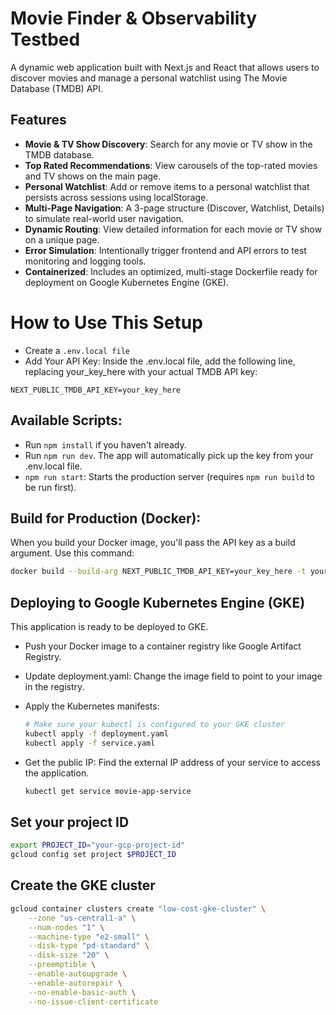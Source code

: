 # Movie Finder & Observability Testbed

A dynamic web application built with Next.js and React that allows users to discover movies and manage a personal watchlist using The Movie Database (TMDB) API.

## Features
- **Movie & TV Show Discovery**: Search for any movie or TV show in the TMDB database.
- **Top Rated Recommendations**: View carousels of the top-rated movies and TV shows on the main page.
- **Personal Watchlist**: Add or remove items to a personal watchlist that persists across sessions using localStorage.
- **Multi-Page Navigation**: A 3-page structure (Discover, Watchlist, Details) to simulate real-world user navigation.
- **Dynamic Routing**: View detailed information for each movie or TV show on a unique page.
- **Error Simulation**: Intentionally trigger frontend and API errors to test monitoring and logging tools.
- **Containerized**: Includes an optimized, multi-stage Dockerfile ready for deployment on Google Kubernetes Engine (GKE).

# How to Use This Setup

- Create a `.env.local file`
- Add Your API Key: Inside the .env.local file, add the following line, replacing your_key_here with your actual TMDB API key:

```
NEXT_PUBLIC_TMDB_API_KEY=your_key_here
```

## Available Scripts:

- Run `npm install` if you haven't already.
- Run `npm run dev`. The app will automatically pick up the key from your .env.local file.  
- `npm run start`: Starts the production server (requires `npm run build` to be run first).

## Build for Production (Docker):

When you build your Docker image, you'll pass the API key as a build argument. Use this command:

```Bash
docker build --build-arg NEXT_PUBLIC_TMDB_API_KEY=your_key_here -t your-image-name
```

## Deploying to Google Kubernetes Engine (GKE)
This application is ready to be deployed to GKE.

- Push your Docker image to a container registry like Google Artifact Registry.
- Update deployment.yaml: Change the image field to point to your image in the registry.
- Apply the Kubernetes manifests:
    ```bash
    # Make sure your kubectl is configured to your GKE cluster
    kubectl apply -f deployment.yaml
    kubectl apply -f service.yaml
    ```

- Get the public IP:
Find the external IP address of your service to access the application.
    ```bash
    kubectl get service movie-app-service
    ```


## Set your project ID
```bash
export PROJECT_ID="your-gcp-project-id"
gcloud config set project $PROJECT_ID
```

## Create the GKE cluster
```bash
gcloud container clusters create "low-cost-gke-cluster" \
    --zone "us-central1-a" \
    --num-nodes "1" \
    --machine-type "e2-small" \
    --disk-type "pd-standard" \
    --disk-size "20" \
    --preemptible \
    --enable-autoupgrade \
    --enable-autorepair \
    --no-enable-basic-auth \
    --no-issue-client-certificate
```
